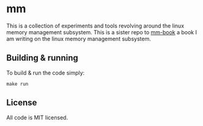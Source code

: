 # mm

This is a collection of experiments and tools revolving around the linux memory
management subsystem. This is a sister repo to
[mm-book](https://github.com/lorenzo-stoakes/mm-book) a book I am writing on the
linux memory management subsystem.

## Building & running

To build & run the code simply:

```
make run
```

## License

All code is MIT licensed.
